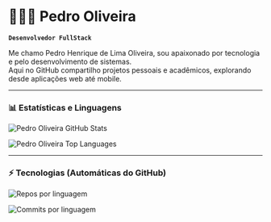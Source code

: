 # 👨🏻‍💻 Pedro Oliveira

**`Desenvolvedor FullStack`**

Me chamo Pedro Henrique de Lima Oliveira, sou apaixonado por tecnologia e pelo desenvolvimento de sistemas.  
Aqui no GitHub compartilho projetos pessoais e acadêmicos, explorando desde aplicações web até mobile.  

---

### 📊 Estatísticas e Linguagens

![Pedro Oliveira GitHub Stats](https://github-readme-stats.vercel.app/api?username=PedroOlive&show_icons=true&theme=tokyonight&include_all_commits=true&count_private=true)

![Pedro Oliveira Top Languages](https://github-readme-stats.vercel.app/api/top-langs/?username=PedroOlive&layout=compact&theme=tokyonight&langs_count=10&hide=jupyter%20notebook)

---

### ⚡ Tecnologias (Automáticas do GitHub)

![Repos por linguagem](https://github-profile-summary-cards.vercel.app/api/cards/repos-per-language?username=PedroOlive&theme=tokyonight)  

![Commits por linguagem](https://github-profile-summary-cards.vercel.app/api/cards/most-commit-language?username=PedroOlive&theme=tokyonight)
